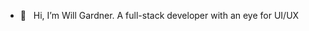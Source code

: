- 👋 &nbsp; Hi, I’m Will Gardner. A full-stack developer with an eye for UI/UX

<!---
willgardner9/willgardner9 is a ✨ special ✨ repository because its `README.md` (this file) appears on your GitHub profile.
You can click the Preview link to take a look at your changes.
--->
